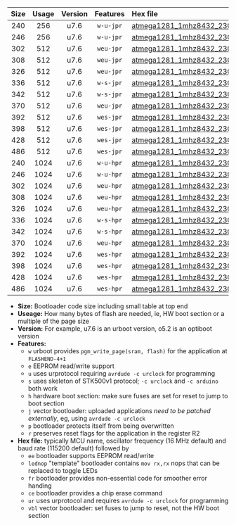 |Size|Usage|Version|Features|Hex file|
|:-:|:-:|:-:|:-:|:--|
|240|256|u7.6|`w-u-jpr`|[atmega1281_1mhz8432_230400bps_ur_vbl.hex](https://raw.githubusercontent.com/stefanrueger/urboot/main//atmega1281_1mhz8432_230400bps_ur_vbl.hex)|
|246|256|u7.6|`w-u-jpr`|[atmega1281_1mhz8432_230400bps_lednop_ur_vbl.hex](https://raw.githubusercontent.com/stefanrueger/urboot/main//atmega1281_1mhz8432_230400bps_lednop_ur_vbl.hex)|
|302|512|u7.6|`weu-jpr`|[atmega1281_1mhz8432_230400bps_ee_ur_vbl.hex](https://raw.githubusercontent.com/stefanrueger/urboot/main//atmega1281_1mhz8432_230400bps_ee_ur_vbl.hex)|
|308|512|u7.6|`weu-jpr`|[atmega1281_1mhz8432_230400bps_ee_lednop_ur_vbl.hex](https://raw.githubusercontent.com/stefanrueger/urboot/main//atmega1281_1mhz8432_230400bps_ee_lednop_ur_vbl.hex)|
|326|512|u7.6|`weu-jpr`|[atmega1281_1mhz8432_230400bps_ee_lednop_fr_ur_vbl.hex](https://raw.githubusercontent.com/stefanrueger/urboot/main//atmega1281_1mhz8432_230400bps_ee_lednop_fr_ur_vbl.hex)|
|336|512|u7.6|`w-s-jpr`|[atmega1281_1mhz8432_230400bps_vbl.hex](https://raw.githubusercontent.com/stefanrueger/urboot/main//atmega1281_1mhz8432_230400bps_vbl.hex)|
|342|512|u7.6|`w-s-jpr`|[atmega1281_1mhz8432_230400bps_lednop_vbl.hex](https://raw.githubusercontent.com/stefanrueger/urboot/main//atmega1281_1mhz8432_230400bps_lednop_vbl.hex)|
|370|512|u7.6|`weu-jpr`|[atmega1281_1mhz8432_230400bps_ee_lednop_fr_ce_ur_vbl.hex](https://raw.githubusercontent.com/stefanrueger/urboot/main//atmega1281_1mhz8432_230400bps_ee_lednop_fr_ce_ur_vbl.hex)|
|392|512|u7.6|`wes-jpr`|[atmega1281_1mhz8432_230400bps_ee_vbl.hex](https://raw.githubusercontent.com/stefanrueger/urboot/main//atmega1281_1mhz8432_230400bps_ee_vbl.hex)|
|398|512|u7.6|`wes-jpr`|[atmega1281_1mhz8432_230400bps_ee_lednop_vbl.hex](https://raw.githubusercontent.com/stefanrueger/urboot/main//atmega1281_1mhz8432_230400bps_ee_lednop_vbl.hex)|
|428|512|u7.6|`wes-jpr`|[atmega1281_1mhz8432_230400bps_ee_lednop_fr_vbl.hex](https://raw.githubusercontent.com/stefanrueger/urboot/main//atmega1281_1mhz8432_230400bps_ee_lednop_fr_vbl.hex)|
|486|512|u7.6|`wes-jpr`|[atmega1281_1mhz8432_230400bps_ee_lednop_fr_ce_vbl.hex](https://raw.githubusercontent.com/stefanrueger/urboot/main//atmega1281_1mhz8432_230400bps_ee_lednop_fr_ce_vbl.hex)|
|240|1024|u7.6|`w-u-hpr`|[atmega1281_1mhz8432_230400bps_ur.hex](https://raw.githubusercontent.com/stefanrueger/urboot/main//atmega1281_1mhz8432_230400bps_ur.hex)|
|246|1024|u7.6|`w-u-hpr`|[atmega1281_1mhz8432_230400bps_lednop_ur.hex](https://raw.githubusercontent.com/stefanrueger/urboot/main//atmega1281_1mhz8432_230400bps_lednop_ur.hex)|
|302|1024|u7.6|`weu-hpr`|[atmega1281_1mhz8432_230400bps_ee_ur.hex](https://raw.githubusercontent.com/stefanrueger/urboot/main//atmega1281_1mhz8432_230400bps_ee_ur.hex)|
|308|1024|u7.6|`weu-hpr`|[atmega1281_1mhz8432_230400bps_ee_lednop_ur.hex](https://raw.githubusercontent.com/stefanrueger/urboot/main//atmega1281_1mhz8432_230400bps_ee_lednop_ur.hex)|
|326|1024|u7.6|`weu-hpr`|[atmega1281_1mhz8432_230400bps_ee_lednop_fr_ur.hex](https://raw.githubusercontent.com/stefanrueger/urboot/main//atmega1281_1mhz8432_230400bps_ee_lednop_fr_ur.hex)|
|336|1024|u7.6|`w-s-hpr`|[atmega1281_1mhz8432_230400bps.hex](https://raw.githubusercontent.com/stefanrueger/urboot/main//atmega1281_1mhz8432_230400bps.hex)|
|342|1024|u7.6|`w-s-hpr`|[atmega1281_1mhz8432_230400bps_lednop.hex](https://raw.githubusercontent.com/stefanrueger/urboot/main//atmega1281_1mhz8432_230400bps_lednop.hex)|
|370|1024|u7.6|`weu-hpr`|[atmega1281_1mhz8432_230400bps_ee_lednop_fr_ce_ur.hex](https://raw.githubusercontent.com/stefanrueger/urboot/main//atmega1281_1mhz8432_230400bps_ee_lednop_fr_ce_ur.hex)|
|392|1024|u7.6|`wes-hpr`|[atmega1281_1mhz8432_230400bps_ee.hex](https://raw.githubusercontent.com/stefanrueger/urboot/main//atmega1281_1mhz8432_230400bps_ee.hex)|
|398|1024|u7.6|`wes-hpr`|[atmega1281_1mhz8432_230400bps_ee_lednop.hex](https://raw.githubusercontent.com/stefanrueger/urboot/main//atmega1281_1mhz8432_230400bps_ee_lednop.hex)|
|428|1024|u7.6|`wes-hpr`|[atmega1281_1mhz8432_230400bps_ee_lednop_fr.hex](https://raw.githubusercontent.com/stefanrueger/urboot/main//atmega1281_1mhz8432_230400bps_ee_lednop_fr.hex)|
|486|1024|u7.6|`wes-hpr`|[atmega1281_1mhz8432_230400bps_ee_lednop_fr_ce.hex](https://raw.githubusercontent.com/stefanrueger/urboot/main//atmega1281_1mhz8432_230400bps_ee_lednop_fr_ce.hex)|

- **Size:** Bootloader code size including small table at top end
- **Useage:** How many bytes of flash are needed, ie, HW boot section or a multiple of the page size
- **Version:** For example, u7.6 is an urboot version, o5.2 is an optiboot version
- **Features:**
  + `w` urboot provides `pgm_write_page(sram, flash)` for the application at `FLASHEND-4+1`
  + `e` EEPROM read/write support
  + `u` uses urprotocol requiring `avrdude -c urclock` for programming
  + `s` uses skeleton of STK500v1 protocol; `-c urclock` and `-c arduino` both work
  + `h` hardware boot section: make sure fuses are set for reset to jump to boot section
  + `j` vector bootloader: uploaded applications *need to be patched externally*, eg, using `avrdude -c urclock`
  + `p` bootloader protects itself from being overwritten
  + `r` preserves reset flags for the application in the register R2
- **Hex file:** typically MCU name, oscillator frequency (16 MHz default) and baud rate (115200 default) followed by
  + `ee` bootloader supports EEPROM read/write
  + `lednop` "template" bootloader contains `mov rx,rx` nops that can be replaced to toggle LEDs
  + `fr` bootloader provides non-essential code for smoother error handing
  + `ce` bootloader provides a chip erase command
  + `ur` uses urprotocol and requires `avrdude -c urclock` for programming
  + `vbl` vector bootloader: set fuses to jump to reset, not the HW boot section
